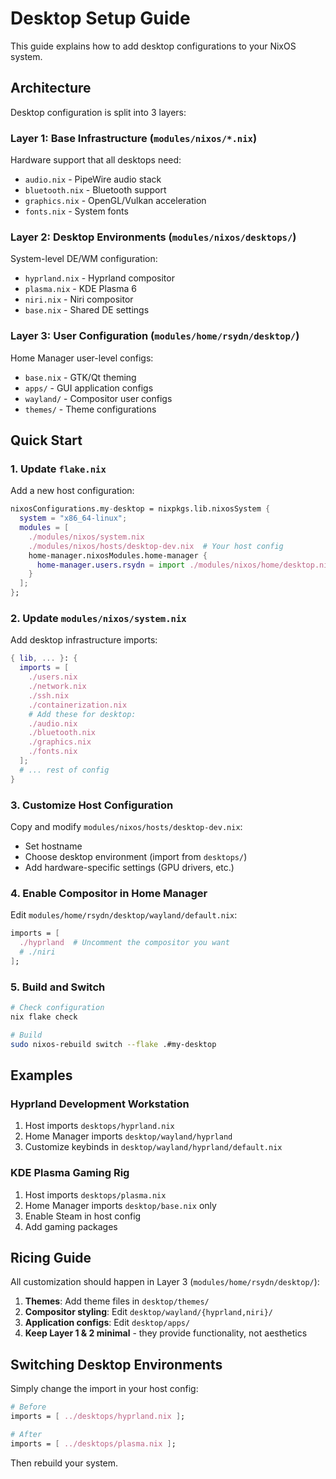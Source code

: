 # Desktop Setup Guide

This guide explains how to add desktop configurations to your NixOS system.

## Architecture

Desktop configuration is split into 3 layers:

### Layer 1: Base Infrastructure (`modules/nixos/*.nix`)
Hardware support that all desktops need:
- `audio.nix` - PipeWire audio stack
- `bluetooth.nix` - Bluetooth support
- `graphics.nix` - OpenGL/Vulkan acceleration
- `fonts.nix` - System fonts

### Layer 2: Desktop Environments (`modules/nixos/desktops/`)
System-level DE/WM configuration:
- `hyprland.nix` - Hyprland compositor
- `plasma.nix` - KDE Plasma 6
- `niri.nix` - Niri compositor
- `base.nix` - Shared DE settings

### Layer 3: User Configuration (`modules/home/rsydn/desktop/`)
Home Manager user-level configs:
- `base.nix` - GTK/Qt theming
- `apps/` - GUI application configs
- `wayland/` - Compositor user configs
- `themes/` - Theme configurations

## Quick Start

### 1. Update `flake.nix`

Add a new host configuration:

```nix
nixosConfigurations.my-desktop = nixpkgs.lib.nixosSystem {
  system = "x86_64-linux";
  modules = [
    ./modules/nixos/system.nix
    ./modules/nixos/hosts/desktop-dev.nix  # Your host config
    home-manager.nixosModules.home-manager {
      home-manager.users.rsydn = import ./modules/nixos/home/desktop.nix;
    }
  ];
};
```

### 2. Update `modules/nixos/system.nix`

Add desktop infrastructure imports:

```nix
{ lib, ... }: {
  imports = [
    ./users.nix
    ./network.nix
    ./ssh.nix
    ./containerization.nix
    # Add these for desktop:
    ./audio.nix
    ./bluetooth.nix
    ./graphics.nix
    ./fonts.nix
  ];
  # ... rest of config
}
```

### 3. Customize Host Configuration

Copy and modify `modules/nixos/hosts/desktop-dev.nix`:
- Set hostname
- Choose desktop environment (import from `desktops/`)
- Add hardware-specific settings (GPU drivers, etc.)

### 4. Enable Compositor in Home Manager

Edit `modules/home/rsydn/desktop/wayland/default.nix`:

```nix
imports = [
  ./hyprland  # Uncomment the compositor you want
  # ./niri
];
```

### 5. Build and Switch

```bash
# Check configuration
nix flake check

# Build
sudo nixos-rebuild switch --flake .#my-desktop
```

## Examples

### Hyprland Development Workstation
1. Host imports `desktops/hyprland.nix`
2. Home Manager imports `desktop/wayland/hyprland`
3. Customize keybinds in `desktop/wayland/hyprland/default.nix`

### KDE Plasma Gaming Rig
1. Host imports `desktops/plasma.nix`
2. Home Manager imports `desktop/base.nix` only
3. Enable Steam in host config
4. Add gaming packages

## Ricing Guide

All customization should happen in Layer 3 (`modules/home/rsydn/desktop/`):

1. **Themes**: Add theme files in `desktop/themes/`
2. **Compositor styling**: Edit `desktop/wayland/{hyprland,niri}/`
3. **Application configs**: Edit `desktop/apps/`
4. **Keep Layer 1 & 2 minimal** - they provide functionality, not aesthetics

## Switching Desktop Environments

Simply change the import in your host config:

```nix
# Before
imports = [ ../desktops/hyprland.nix ];

# After
imports = [ ../desktops/plasma.nix ];
```

Then rebuild your system.
